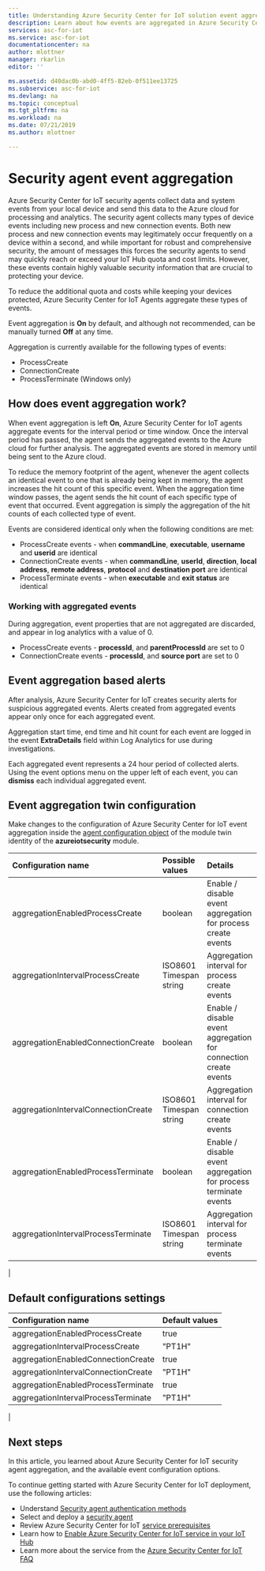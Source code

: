 ```yaml
---
title: Understanding Azure Security Center for IoT solution event aggregation| Microsoft Docs
description: Learn about how events are aggregated in Azure Security Center for IoT service.
services: asc-for-iot
ms.service: asc-for-iot
documentationcenter: na
author: mlottner
manager: rkarlin
editor: ''

ms.assetid: d40dac0b-abd0-4ff5-82eb-0f511ee13725
ms.subservice: asc-for-iot
ms.devlang: na
ms.topic: conceptual
ms.tgt_pltfrm: na
ms.workload: na
ms.date: 07/21/2019
ms.author: mlottner

---
```


# Security agent event aggregation

Azure Security Center for IoT security agents collect data and system events from your local device and send this data to the Azure cloud for processing and analytics. The security agent collects many types of device events including new process and new connection events. Both new process and new connection events may legitimately occur frequently on a device within a second, and while important for robust and comprehensive security, the amount of messages this forces the security agents to send may quickly reach or exceed your IoT Hub quota and cost limits. However, these events contain highly valuable security information that are crucial to protecting your device.

To reduce the additional quota and costs while keeping your devices protected, Azure Security Center for IoT Agents aggregate these types of events.

Event aggregation is **On** by default, and although not recommended, can be manually turned **Off** at any time.

Aggregation is currently available for the following types of events:
* ProcessCreate
* ConnectionCreate
* ProcessTerminate (Windows only)

## How does event aggregation work?
When event aggregation is left **On**, Azure Security Center for IoT agents aggregate events for the interval period or time window.
Once the interval period has passed, the agent sends the aggregated events to the Azure cloud for further analysis.
The aggregated events are stored in memory until being sent to the Azure cloud.

To reduce the memory footprint of the agent, whenever the agent collects an identical event to one that is already being kept in memory, the agent increases the hit count of this specific event. When the aggregation time window passes, the agent sends the hit count of each specific type of event that occurred. Event aggregation is simply the aggregation of the hit counts of each collected type of event.

Events are considered identical only when the following conditions are met: 

* ProcessCreate events - when **commandLine**, **executable**, **username** and **userid** are identical
* ConnectionCreate events - when **commandLine**, **userId**, **direction**, **local address**, **remote address**, **protocol** and **destination port** are identical
* ProcessTerminate events - when **executable** and **exit status** are identical

### Working with aggregated events

During aggregation, event properties that are not aggregated are discarded, and appear in log analytics with a value of 0. 
* ProcessCreate events - **processId**, and **parentProcessId** are set to 0
* ConnectionCreate events - **processId**, and **source port** are set to 0

## Event aggregation based alerts 
After analysis, Azure Security Center for IoT creates security alerts for suspicious aggregated events. Alerts created from aggregated events appear only once for each aggregated event.

Aggregation start time, end time and hit count for each event are logged in the event **ExtraDetails** field within Log Analytics for use during investigations. 

Each aggregated event represents a 24 hour period of collected alerts. Using the event options menu on the upper left of each event, you can **dismiss** each individual aggregated event.    

## Event aggregation twin configuration
Make changes to the configuration of Azure Security Center for IoT event aggregation inside the [agent configuration object](how-to-agent-configuration.md) of the module twin identity of the **azureiotsecurity** module.

| Configuration name | Possible values | Details | Remarks |
|:-----------|:---------------|:--------|:--------|
| aggregationEnabledProcessCreate | boolean | Enable / disable event aggregation for process create events |
| aggregationIntervalProcessCreate | ISO8601 Timespan string | Aggregation interval for process create events |
| aggregationEnabledConnectionCreate | boolean| Enable / disable event aggregation for connection create events |
| aggregationIntervalConnectionCreate | ISO8601 Timespan string | Aggregation interval for connection create events |
| aggregationEnabledProcessTerminate | boolean | Enable / disable event aggregation for process terminate events | Windows only|
| aggregationIntervalProcessTerminate | ISO8601 Timespan string | Aggregation interval for process terminate events | Windows only|
|

## Default configurations settings

| Configuration name | Default values |
|:-----------|:---------------|
| aggregationEnabledProcessCreate | true |
| aggregationIntervalProcessCreate | "PT1H"|
| aggregationEnabledConnectionCreate | true |
| aggregationIntervalConnectionCreate | "PT1H"|
| aggregationEnabledProcessTerminate | true |
| aggregationIntervalProcessTerminate | "PT1H"|
|

## Next steps

In this article, you learned about Azure Security Center for IoT security agent aggregation, and the available event configuration options.

To continue getting started with Azure Security Center for IoT deployment, use the following articles:

- Understand [Security agent authentication methods](concept-security-agent-authentication-methods.md)
- Select and deploy a [security agent](how-to-deploy-agent.md)
- Review Azure Security Center for IoT [service prerequisites](service-prerequisites.md)
- Learn how to [Enable Azure Security Center for IoT service in your IoT Hub](quickstart-onboard-iot-hub.md)
- Learn more about the service from the [Azure Security Center for IoT FAQ](resources-frequently-asked-questions.md)
